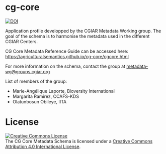 # cg-core

[![DOI](https://zenodo.org/badge/188820257.svg)](https://zenodo.org/badge/latestdoi/188820257)

Application profile developped by the CGIAR Metadata Working group. 
The goal of the schema is to harmonise the metadata used in the different CGIAR Centers.

CG Core Metadata Reference Guide can be accessed here: https://agriculturalsemantics.github.io/cg-core/cgcore.html

For more information on the schema, contact the group at metadata-wg@groups.cgiar.org

List of members of the group:
  - Marie-Angélique Laporte, Bioversity International
  - Margarita Ramirez, CCAFS-KDS
  - Olatunbosun Obileye, IITA

# License
<a rel="license" href="http://creativecommons.org/licenses/by/4.0/"><img alt="Creative Commons License" style="border-width:0" src="https://i.creativecommons.org/l/by/4.0/88x31.png" /></a><br /><span xmlns:dct="http://purl.org/dc/terms/" property="dct:title">The CG Core Metadata Schema</span> is licensed under a <a rel="license" href="http://creativecommons.org/licenses/by/4.0/">Creative Commons Attribution 4.0 International License</a>.
